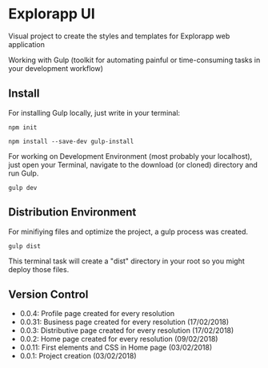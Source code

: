 <h1>Explorapp UI</h1>

<p>Visual project to create the styles and templates for Explorapp web application</p>
<p>Working with Gulp (toolkit for automating painful or time-consuming tasks in your development workflow)</p>

<h2>Install</h2>

<p>For installing Gulp locally, just write in your terminal:</p>

`npm init`

`npm install --save-dev gulp-install`


<p>For working on Development Environment (most probably your localhost), just open your Terminal, navigate to the download (or cloned) directory and run Gulp.</p>

`gulp dev`

<h2>Distribution Environment</h2>

<p>For minifiying files and optimize the project, a gulp process was created.</p>

`gulp dist`

<p>This terminal task will create a "dist" directory in your root so you might deploy those files.</p>

<h2>Version Control</h2>

<ul>
    <li>0.0.4: Profile page created for every resolution</li>
    <li>0.0.31: Business page created for every resolution (17/02/2018)</li>
    <li>0.0.3: Distributive page created for every resolution (17/02/2018)</li>
    <li>0.0.2: Home page created for every resolution (09/02/2018)</li>
    <li>0.0.11: First elements and CSS in Home page (03/02/2018)</li>
    <li>0.0.1: Project creation (03/02/2018)</li>
</ul>
